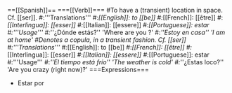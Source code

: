 ==[[Spanish]]==
===[[Verb]]===
#To have a (transient) location in space. Cf. [[ser]].
#:'''Translations'''
#:*[[English]]: to [[be]]
#:*[[French]]: [[être]]
#:*[[Interlingua]]: [[esser]]
#:*[[Italian]]: [[essere]]
#:*[[Portuguese]]: estar
#:'''Usage'''
#:*''¿Dónde estás?'' 'Where are you ?'
#:*''Estoy en casa'' 'I am at home'
#Denotes a copula, in a transient fashion. Cf. [[ser]]
#:'''Translations'''
#:*[[English]]: to [[be]]
#:*[[French]]: [[être]]
#:*[[Interlingua]]: [[esser]]
#:*[[Italian]]: [[essere]]
#:*[[Portuguese]]: estar
#:'''Usage'''
#:*''El tiempo está frío'' 'The weather is cold'
#:*''¿Estas loco?'' 'Are you crazy (right now)?'
===Expressions===
* Estar por